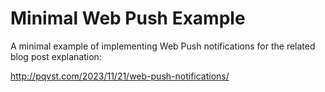 # Minimal Web Push Example

A minimal example of implementing Web Push notifications for the related blog post explanation:

http://pqvst.com/2023/11/21/web-push-notifications/
